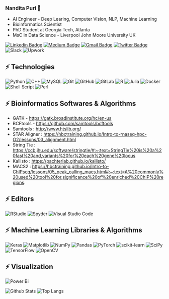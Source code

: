 ### Nandita Puri 👋

* AI Engineer - Deep Learing, Computer Vision, NLP, Machine Learning
* Bioinformatics Scientist
* PhD Student at Georgia Tech, Atlanta
* MsC in Data Science - Liverpool John Moore University UK




[![Linkedin Badge](https://img.shields.io/badge/-Nandita-blue?style=flat-square&logo=Linkedin&logoColor=white&link=https://www.linkedin.com/in/nandita-puri/)](https://www.linkedin.com/in/nandita-puri/)
[![Medium Badge](https://img.shields.io/badge/Nandita-Puri-12100E?style=flat-square&logo=medium&logoColor=white&link=https://medium.com/@nandita.puri992)](https://medium.com/@nandita.puri992)
[![Gmail Badge](https://img.shields.io/badge/-nandita.puri992@gmail.com-c14438?style=flat-square&logo=Gmail&logoColor=white&link=mailto:nandita.puri992@gmail.com)](mailto:nandita.puri992@gmail.com)
[![Twitter Badge](https://img.shields.io/badge/nandita.puri992-1877F2?style=flat-square&logo=Twitter&logoColor=white&link=https://twitter.com/NanditaPuri992)](https://twitter.com/NanditaPuri992)
![Slack](https://img.shields.io/badge/Slack-4A154B?style=for-the-badge&logo=slack&logoColor=white)
![Upwork](https://img.shields.io/badge/UpWork-6FDA44?style=for-the-badge&logo=Upwork&logoColor=white)



## ⚡ Technologies


![Python](https://img.shields.io/badge/-Python-black?style=flat-square&logo=Python)
![C++](https://img.shields.io/badge/-C++-00599C?style=flat-square&logo=c)
![MySQL](https://img.shields.io/badge/-MySQL-black?style=flat-square&logo=mysql)
![Git](https://img.shields.io/badge/-Git-black?style=flat-square&logo=git)
![GitHub](https://img.shields.io/badge/-GitHub-181717?style=flat-square&logo=github)
![GitLab](https://img.shields.io/badge/-GitLab-FCA121?style=flat-square&logo=gitlab)
![R](https://img.shields.io/badge/r-%23276DC3.svg?style=for-the-badge&logo=r&logoColor=white)
![Julia](https://img.shields.io/badge/-Julia-9558B2?style=for-the-badge&logo=julia&logoColor=white)
![Docker](https://img.shields.io/badge/docker-%230db7ed.svg?style=for-the-badge&logo=docker&logoColor=white)
![Shell Script](https://img.shields.io/badge/shell_script-%23121011.svg?style=for-the-badge&logo=gnu-bash&logoColor=white)
![Perl](https://img.shields.io/badge/perl-%2339457E.svg?style=for-the-badge&logo=perl&logoColor=white)

## ⚡ Bioinformatics Softwares & Algorithms
* GATK - https://gatk.broadinstitute.org/hc/en-us
* BCFtools - https://github.com/samtools/bcftools
* Samtools : http://www.htslib.org/
* STAR Aligner : https://hbctraining.github.io/Intro-to-rnaseq-hpc-O2/lessons/03_alignment.html
* String Tie : https://ccb.jhu.edu/software/stringtie/#:~:text=StringTie%20is%20a%20fast%20and,variants%20for%20each%20gene%20locus
* Kallisto : https://pachterlab.github.io/kallisto/
* MACS2 : https://hbctraining.github.io/Intro-to-ChIPseq/lessons/05_peak_calling_macs.html#:~:text=A%20commonly%20used%20tool%20for,significance%20of%20enriched%20ChIP%20regions.



## ⚡ Editors

![RStudio](https://img.shields.io/badge/RStudio-4285F4?style=for-the-badge&logo=rstudio&logoColor=white)
![Spyder](https://img.shields.io/badge/Spyder-838485?style=for-the-badge&logo=spyder%20ide&logoColor=maroon)
![Visual Studio Code](https://img.shields.io/badge/Visual%20Studio%20Code-0078d7.svg?style=for-the-badge&logo=visual-studio-code&logoColor=white)

## ⚡ Machine Learning Libraries & Algorithms
![Keras](https://img.shields.io/badge/Keras-%23D00000.svg?style=for-the-badge&logo=Keras&logoColor=white)
![Matplotlib](https://img.shields.io/badge/Matplotlib-%23ffffff.svg?style=for-the-badge&logo=Matplotlib&logoColor=black)
![NumPy](https://img.shields.io/badge/numpy-%23013243.svg?style=for-the-badge&logo=numpy&logoColor=white)
![Pandas](https://img.shields.io/badge/pandas-%23150458.svg?style=for-the-badge&logo=pandas&logoColor=white)
![PyTorch](https://img.shields.io/badge/PyTorch-%23EE4C2C.svg?style=for-the-badge&logo=PyTorch&logoColor=white)
![scikit-learn](https://img.shields.io/badge/scikit--learn-%23F7931E.svg?style=for-the-badge&logo=scikit-learn&logoColor=white)
![SciPy](https://img.shields.io/badge/SciPy-%230C55A5.svg?style=for-the-badge&logo=scipy&logoColor=%white)
![TensorFlow](https://img.shields.io/badge/TensorFlow-%23FF6F00.svg?style=for-the-badge&logo=TensorFlow&logoColor=white)
![OpenCV](https://img.shields.io/badge/opencv-%23white.svg?style=for-the-badge&logo=opencv&logoColor=white)

## ⚡ Visualization
![Power Bi](https://img.shields.io/badge/power_bi-F2C811?style=for-the-badge&logo=powerbi&logoColor=black)


![Github Stats](https://github-readme-stats.vercel.app/api?username=ludehsar&count_private=true&show_icons=true&include_all_commits=true)
![Top Langs](https://github-readme-stats.vercel.app/api/top-langs/?username=ludehsar&hide=TeX&layout=compact)

